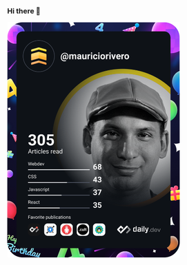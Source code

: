 ### Hi there 👋
<a href="https://app.daily.dev/mauriciorivero"><img src="https://github.com/mauriciorivero/mauriciorivero/blob/master/devcard.svg" width="400" alt="Mauricio Rivero's Dev Card"/></a>
<!--
**mauriciorivero/mauriciorivero** is a ✨ _special_ ✨ repository because its `README.md` (this file) appears on your GitHub profile.

Here are some ideas to get you started:

- 🔭 I’m currently working on ...
- 🌱 I’m currently learning ...
- 👯 I’m looking to collaborate on ...
- 🤔 I’m looking for help with ...
- 💬 Ask me about ...
- 📫 How to reach me: ...
- 😄 Pronouns: ...
- ⚡ Fun fact: ...
-->

